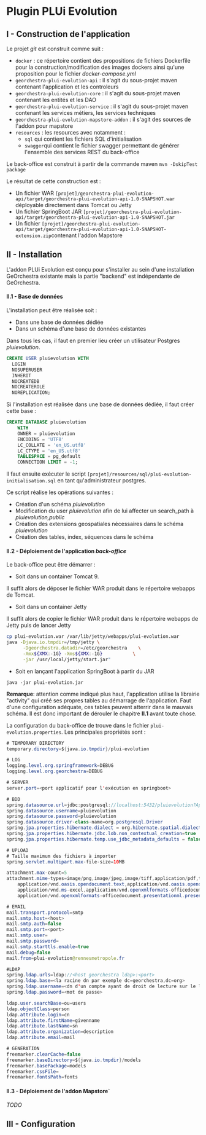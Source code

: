 # Plugin PLUi Evolution

## I - Construction de l'application

Le projet _git_ est construit comme suit :

- `docker` : ce répertoire contient des propositions de fichiers Dockerfile pour la construction/modification des images dockers ainsi  qu'une proposition pour le fichier _docker-compose.yml_
- `georchestra-plui-evolution-api` : il s'agit du sous-projet maven contenant l'application et les controleurs
- `georchestra-plui-evolution-core` : il s'agit du sous-projet maven contenant les entités et les DAO
- `georchestra-plui-evolution-service` : il s'agit du sous-projet maven contenant les services métiers, les services techniques
- `georchestra-plui-evolution-mapstore-addon` :  il s'agit des sources de l'addon pour mapstore
- `resources` :  les resources avec notamment :
  - `sql` qui contient les fichiers SQL d'initialisation
  - `swagger`qui contient le fichier swagger permettant de générer l'ensemble des services REST du back-office
  
Le back-office est construit à partir de la commande maven
`mvn -DskipTest package`

Le résultat de cette construction est :
* Un fichier WAR `[projet]/georchestra-plui-evolution-api/target/georchestra-plui-evolution-api-1.0-SNAPSHOT.war` déployable directement dans Tomcat ou Jetty
* Un fichier SpringBoot JAR `[projet]/georchestra-plui-evolution-api/target/georchestra-plui-evolution-api-1.0-SNAPSHOT.jar`
* Un fichier `[projet]/georchestra-plui-evolution-api/target/georchestra-plui-evolution-api-1.0-SNAPSHOT-extension.zip`contenant l'addon Mapstore

## II - Installation

L'addon PLUi Evolution est conçu pour s'installer au sein d'une installation GeOrchestra existante mais la partie "backend" est indépendante de GeOrchestra.

#### II.1 - Base de données

L'installation peut être réalisée soit :
* Dans une base de données dédiée
* Dans un schéma d'une base de données existantes

Dans tous les cas, il faut en premier lieu créer un utilisateur Postgres _pluievolution_.

```sql
CREATE USER pluievolution WITH
  LOGIN
  NOSUPERUSER
  INHERIT
  NOCREATEDB
  NOCREATEROLE
  NOREPLICATION;
```

Si l'installation est réalisée dans une base de données dédiée, il faut créer cette base :

```sql
CREATE DATABASE pluievolution
    WITH 
    OWNER = pluievolution
    ENCODING = 'UTF8'
    LC_COLLATE = 'en_US.utf8'
    LC_CTYPE = 'en_US.utf8'
    TABLESPACE = pg_default
    CONNECTION LIMIT = -1;
```

Il faut ensuite exécuter le script `[projet]/resources/sql/plui-evolution-initialisation.sql` en tant qu'administrateur postgres.

Ce script réalise les opérations suivantes :
* Création d'un schéma _pluievolution_
* Modification du user _pluievolution_ afin de lui affecter un search_path à _pluievolution,public_
* Création des extensions geospatiales nécessaires dans le schéma _pluievolution_
* Création des tables, index, séquences dans le schéma

#### II.2 - Déploiement de l'application _back-office_

Le back-office peut être démarrer :
* Soit dans un container Tomcat 9.

Il suffit alors de déposer le fichier WAR produit dans le répertoire webapps de Tomcat.

* Soit dans un container Jetty

Il suffit alors de copier le fichier WAR produit dans le répertoire webapps de Jetty puis de lancer Jetty

```sh
cp plui-evolution.war /var/lib/jetty/webapps/plui-evolution.war
java -Djava.io.tmpdir=/tmp/jetty \
      -Dgeorchestra.datadir=/etc/georchestra 	\
      -Xmx${XMX:-1G} -Xms${XMX:-1G}           \
      -jar /usr/local/jetty/start.jar"
```

* Soit en lançant l'application SpringBoot à partir du JAR 

```
java -jar plui-evolution.jar
```

**Remarque**: attention comme indiqué plus haut, l'application utilise la librairie "activity" qui créé ses propres tables au démarrage de l'application. Faut d'une configuration adéquate, ces tables peuvent atterrir dans le mauvais schéma. Il est donc important de dérouler le chapitre **II.1** avant toute chose.

La configuration du back-office de trouve dans le fichier `plui-evolution.properties`. Les principales propriétés sont :

```java
# TEMPORARY DIRECTORY
temporary.directory=${java.io.tmpdir}/plui-evolution

# LOG
logging.level.org.springframework=DEBUG
logging.level.org.georchestra=DEBUG

# SERVER 
server.port=<port applicatif pour l'exécution en springboot>

# BDD
spring.datasource.url=jdbc:postgresql://localhost:5432/pluievolution?ApplicationName=plui-evolution
spring.datasource.username=pluievolution
spring.datasource.password=pluievolution
spring.datasource.driver-class-name=org.postgresql.Driver
spring.jpa.properties.hibernate.dialect = org.hibernate.spatial.dialect.postgis.PostgisPG95Dialect
spring.jpa.properties.hibernate.jdbc.lob.non_contextual_creation=true
spring.jpa.properties.hibernate.temp.use_jdbc_metadata_defaults = false

# UPLOAD
# Taille maximum des fichiers à importer
spring.servlet.multipart.max-file-size=10MB

attachment.max-count=5
attachment.mime-types=image/png,image/jpeg,image/tiff,application/pdf,text/plain,text/html,text/csv,application/vnd.dxf,application/vnd.dwg,\
	application/vnd.oasis.opendocument.text,application/vnd.oasis.opendocument.spreadsheet,application/vnd.oasis.opendocument.presentation,application/vnd.oasis.opendocument.graphics,\
	application/vnd.ms-excel,application/vnd.openxmlformats-officedocument.spreadsheetml.sheet,application/vnd.ms-powerpoint,\
	application/vnd.openxmlformats-officedocument.presentationml.presentation,application/msword,application/vnd.openxmlformats-officedocument.wordprocessingml.document

# EMAIL
mail.transport.protocol=smtp
mail.smtp.host=<host>
mail.smtp.auth=false
mail.smtp.port=<port>
mail.smtp.user=
mail.smtp.password=
mail.smtp.starttls.enable=true
mail.debug=false
mail.from=plui-evolution@rennesmetropole.fr

#LDAP
spring.ldap.urls=ldap://<host georchestra ldap>:<port>
spring.ldap.base=<la racine dn par exemple dc=georchestra,dc=org>
spring.ldap.username=<dn d'un compte ayant de droit de lecture sur le ldap par exemple cn=admin,dc=georchestra,dc=org>
spring.ldap.password=<mot de passe>

ldap.user.searchBase=ou=users
ldap.objectClass=person
ldap.attribute.login=cn
ldap.attribute.firstName=givenname
ldap.attribute.lastName=sn
ldap.attribute.organization=description
ldap.attribute.email=mail

# GENERATION
freemarker.clearCache=false
freemarker.baseDirectory=${java.io.tmpdir}/models
freemarker.basePackage=models
freemarker.cssFile=
freemarker.fontsPath=fonts

```

#### II.3 - Déploiement de l'addon Mapstore`

*TODO*

## III - Configuration
